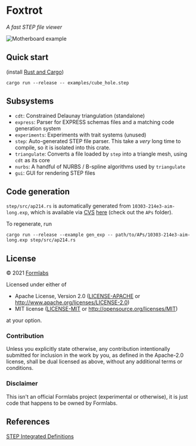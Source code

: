 # Foxtrot
_A fast STEP file viewer_

![Motherboard example](https://mattkeeter.com/projects/foxtrot/mobo.png)

## Quick start
(install [Rust and Cargo](https://doc.rust-lang.org/cargo/getting-started/installation.html))
```
cargo run --release -- examples/cube_hole.step
```

## Subsystems
- `cdt`: Constrained Delaunay triangulation (standalone)
- `express`: Parser for EXPRESS schemas files and a matching code generation
  system
- `experiments`: Experiments with trait systems (unused)
- `step`: Auto-generated STEP file parser.  This take a _very_ long time to
  compile, so it is isolated into this crate.
- `triangulate`: Converts a file loaded by `step` into a triangle mesh, using
  `cdt` as its core
- `nurbs`: A handful of NURBS / B-spline algorithms used by `triangulate`
- `gui`: GUI for rendering STEP files

## Code generation
`step/src/ap214.rs` is automatically generated from
`10303-214e3-aim-long.exp`, which is available via [CVS](https://en.wikipedia.org/wiki/Concurrent_Versions_System) [here](http://www.steptools.com/stds/help/cvshowto.html)
(check out the `APs` folder).

To regenerate, run
```
cargo run --release --example gen_exp -- path/to/APs/10303-214e3-aim-long.exp step/src/ap214.rs
```

## License
© 2021 [Formlabs](https://formlabs.com)

Licensed under either of

 * Apache License, Version 2.0
   ([LICENSE-APACHE](LICENSE-APACHE) or http://www.apache.org/licenses/LICENSE-2.0)
 * MIT license
   ([LICENSE-MIT](LICENSE-MIT) or http://opensource.org/licenses/MIT)

at your option.

### Contribution

Unless you explicitly state otherwise, any contribution intentionally submitted
for inclusion in the work by you, as defined in the Apache-2.0 license, shall be
dual licensed as above, without any additional terms or conditions.

### Disclaimer
This isn't an official Formlabs project (experimental or otherwise),
it is just code that happens to be owned by Formlabs.

## References
[STEP Integrated Definitions](https://www.steptools.com/stds/stp_expg/aim.html)
